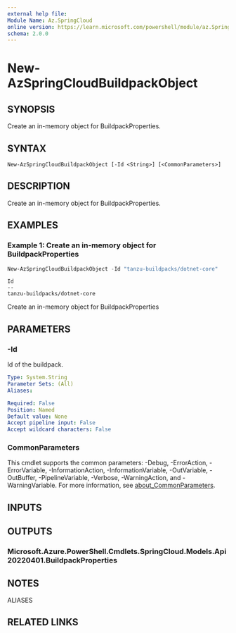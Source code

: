```yaml
---
external help file:
Module Name: Az.SpringCloud
online version: https://learn.microsoft.com/powershell/module/az.SpringCloud/new-AzSpringCloudBuildpackObject
schema: 2.0.0
---
```


# New-AzSpringCloudBuildpackObject

## SYNOPSIS
Create an in-memory object for BuildpackProperties.

## SYNTAX

```
New-AzSpringCloudBuildpackObject [-Id <String>] [<CommonParameters>]
```

## DESCRIPTION
Create an in-memory object for BuildpackProperties.

## EXAMPLES

### Example 1: Create an in-memory object for BuildpackProperties
```powershell
New-AzSpringCloudBuildpackObject -Id "tanzu-buildpacks/dotnet-core"
```

```output
Id
--
tanzu-buildpacks/dotnet-core
```

Create an in-memory object for BuildpackProperties

## PARAMETERS

### -Id
Id of the buildpack.

```yaml
Type: System.String
Parameter Sets: (All)
Aliases:

Required: False
Position: Named
Default value: None
Accept pipeline input: False
Accept wildcard characters: False
```

### CommonParameters
This cmdlet supports the common parameters: -Debug, -ErrorAction, -ErrorVariable, -InformationAction, -InformationVariable, -OutVariable, -OutBuffer, -PipelineVariable, -Verbose, -WarningAction, and -WarningVariable. For more information, see [about_CommonParameters](http://go.microsoft.com/fwlink/?LinkID=113216).

## INPUTS

## OUTPUTS

### Microsoft.Azure.PowerShell.Cmdlets.SpringCloud.Models.Api20220401.BuildpackProperties

## NOTES

ALIASES

## RELATED LINKS

